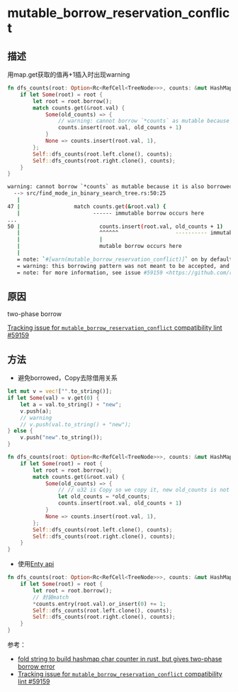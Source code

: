 # mutable_borrow_reservation_conflict

## 描述

用map.get获取的值再+1插入时出现warning

```rust
fn dfs_counts(root: Option<Rc<RefCell<TreeNode>>>, counts: &mut HashMap<i32, u32>) {
    if let Some(root) = root {
        let root = root.borrow();
        match counts.get(&root.val) {
            Some(old_counts) => {
                // warning: cannot borrow `*counts` as mutable because it is also borrowed as immutable
                counts.insert(root.val, old_counts + 1)
            }
            None => counts.insert(root.val, 1),
        };
        Self::dfs_counts(root.left.clone(), counts);
        Self::dfs_counts(root.right.clone(), counts);
    }
}
```

```sh
warning: cannot borrow `*counts` as mutable because it is also borrowed as immutable
  --> src/find_mode_in_binary_search_tree.rs:50:25
   |
47 |                 match counts.get(&root.val) {
   |                       ------ immutable borrow occurs here
...
50 |                         counts.insert(root.val, old_counts + 1)
   |                         ^^^^^^                  ---------- immutable borrow later used here
   |                         |
   |                         mutable borrow occurs here
   |
   = note: `#[warn(mutable_borrow_reservation_conflict)]` on by default
   = warning: this borrowing pattern was not meant to be accepted, and may become a hard error in the future
   = note: for more information, see issue #59159 <https://github.com/rust-lang/rust/issues/59159>

```

## 原因

two-phase borrow

[Tracking issue for `mutable_borrow_reservation_conflict` compatibility lint #59159](https://github.com/rust-lang/rust/issues/59159)

## 方法

- 避免borrowed，Copy去除借用关系

```rust
let mut v = vec!["".to_string()];
if let Some(val) = v.get(0) {
    let a = val.to_string() + "new";
    v.push(a);
    // warning
    // v.push(val.to_string() + "new");
} else {
    v.push("new".to_string());
}
```

```rust
fn dfs_counts(root: Option<Rc<RefCell<TreeNode>>>, counts: &mut HashMap<i32, u32>) {
    if let Some(root) = root {
        let root = root.borrow();
        match counts.get(&root.val) {
            Some(old_counts) => {
                // // u32 is Copy so we copy it, new old_counts is not a reference owned by counts, so counts is not borrowed anymore
                let old_counts = *old_counts;
                counts.insert(root.val, old_counts + 1)
            }
            None => counts.insert(root.val, 1),
        };
        Self::dfs_counts(root.left.clone(), counts);
        Self::dfs_counts(root.right.clone(), counts);
    }
}
```

- 使用[Enty api](https://doc.rust-lang.org/nightly/std/collections/hash_map/enum.Entry.html)

```rust
fn dfs_counts(root: Option<Rc<RefCell<TreeNode>>>, counts: &mut HashMap<i32, u32>) {
    if let Some(root) = root {
        let root = root.borrow();
        // 封装match
        *counts.entry(root.val).or_insert(0) += 1;
        Self::dfs_counts(root.left.clone(), counts);
        Self::dfs_counts(root.right.clone(), counts);
    }
}
```

参考：

- [fold string to build hashmap char counter in rust, but gives two-phase borrow error
](https://stackoverflow.com/a/60663491/8566831)
- [Tracking issue for `mutable_borrow_reservation_conflict` compatibility lint #59159](https://github.com/rust-lang/rust/issues/59159)
